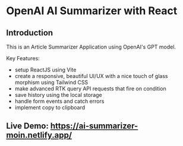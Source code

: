 # OpenAI AI Summarizer with React

## Introduction
This is an Article Summarizer Application using OpenAI's GPT model.
 
Key Features:
- setup ReactJS using Vite
- create a responsive, beautiful UI/UX with a nice touch of glass morphism using Tailwind CSS
- make advanced RTK query API requests that fire on condition
- save history using the local storage
- handle form events and catch errors
- implement copy to clipboard

## Live Demo: https://ai-summarizer-moin.netlify.app/
